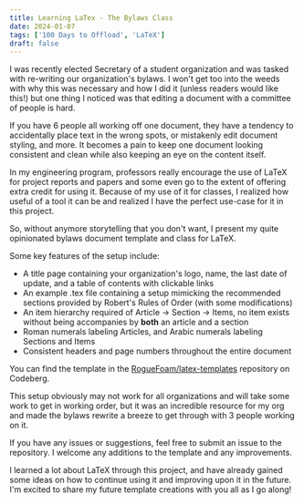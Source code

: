 ```yaml
---
title: Learning LaTex - The Bylaws Class
date: 2024-01-07
tags: ['100 Days to Offload', 'LaTeX']
draft: false
---
```


I was recently elected Secretary of a student organization and was tasked with
re-writing our organization's bylaws. I won't get too into the weeds with why
this was necessary and how I did it (unless readers would like this!) but one
thing I noticed was that editing a document with a committee of people is hard.

If you have 6 people all working off one document, they have a tendency to 
accidentally place text in the wrong spots, or mistakenly edit document styling,
and more. It becomes a pain to keep one document looking consistent and clean 
while also keeping an eye on the content itself. 

In my engineering program, professors really encourage the use of LaTeX for
project reports and papers and some even go to the extent of offering extra
credit for using it. Because of my use of it for classes, I realized how useful
of a tool it can be and realized I have the perfect use-case for it in this
project.

So, without anymore storytelling that you don't want, I present my quite
opinionated bylaws document template and class for LaTeX.

Some key features of the setup include:
- A title page containing your organization's logo, name, the last date of update, 
and a table of contents with clickable links
- An example .tex file containing a setup mimicking the recommended sections
provided by Robert's Rules of Order (with some modifications)
- An item hierarchy required of Article -> Section -> Items, no item exists without
being accompanies by **both** an article and a section
- Roman numerals labeling Articles, and Arabic numerals labeling Sections and Items
- Consistent headers and page numbers throughout the entire document

You can find the template in the [RogueFoam/latex-templates](https://codeberg.org/RogueFoam/latex-resources/src/branch/main/bylaws)
repository on Codeberg.

This setup obviously may not work for all organizations and will take some work to get
in working order, but it was an incredible resource for my org and made the bylaws
rewrite a breeze to get through with 3 people working on it. 

If you have any issues or suggestions, feel free to submit an issue to the repository.
I welcome any additions to the template and any improvements. 

I learned a lot about LaTeX through this project, and have already gained some
ideas on how to continue using it and improving upon it in the future. I'm
excited to share my future template creations with you all as I go along!